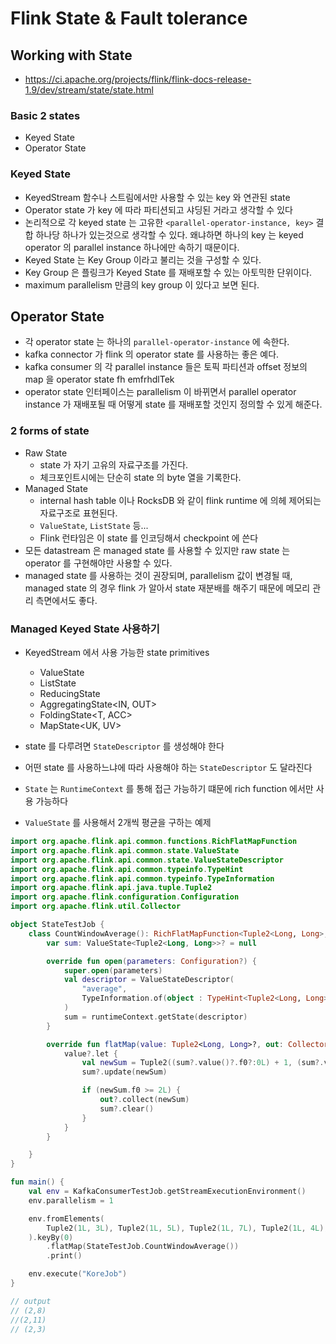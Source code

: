 # Flink State & Fault tolerance

## Working with State
* https://ci.apache.org/projects/flink/flink-docs-release-1.9/dev/stream/state/state.html

### Basic 2 states
* Keyed State
* Operator State

### Keyed State
* KeyedStream 함수나 스트림에서만 사용할 수 있는 key 와 연관된 state
* Operator state 가 key 에 따라 파티션되고 샤딩된 거라고 생각할 수 있다
* 논리적으로 각 keyed state 는 고유한 `<parallel-operator-instance, key>` 결합 하나당 하나가 있는것으로 생각할 수 있다. 왜냐하면 하나의 key 는 keyed operator 의 parallel instance 하나에만 속하기 때문이다. 
* Keyed State 는 Key Group 이라고 불리는 것을 구성할 수 있다.
* Key Group 은 플링크가 Keyed State 를 재배포할 수 있는 아토믹한 단위이다.
* maximum parallelism 만큼의 key group 이 있다고 보면 된다.

## Operator State
* 각 operator state 는 하나의 `parallel-operator-instance` 에 속한다.
* kafka connector 가 flink 의 operator state 를 사용하는 좋은 예다.
* kafka consumer 의 각 parallel instance 들은 토픽 파티션과 offset 정보의 map 을 operator state fh emfrhdlTek
* operator state 인터페이스는 parallelism 이 바뀌면서 parallel operator instance 가 재배포될 때 어떻게 state 를 재배포할 것인지 정의할 수 있게 해준다.

### 2 forms of state
* Raw State
    * state 가 자기 고유의 자료구조를 가진다.
    * 체크포인트시에는 단순히 state 의 byte 열을 기록한다.
* Managed State
    * internal hash table 이나 RocksDB 와 같이 flink runtime 에 의헤 제어되는 자료구조로 표현된다. 
    * `ValueState`, `ListState` 등...
    * Flink 런타임은 이 state 를 인코딩해서 checkpoint 에 쓴다
* 모든 datastream 은 managed state 를 사용할 수 있지만 raw state 는 operator 를 구현해야만 사용할 수 있다.
* managed state 를 사용하는 것이 권장되며, parallelism 값이 변경될 때,  managed state 의 경우 flink 가 알아서 state 재분배를 해주기 때문에 메모리 관리 측면에서도 좋다.


### Managed Keyed State 사용하기
* KeyedStream 에서 사용 가능한 state primitives
    * ValueState<T>
    * ListState<T>
    * ReducingState<T>
    * AggregatingState<IN, OUT>
    * FoldingState<T, ACC>
    * MapState<UK, UV>
* state 를 다루려면 `StateDescriptor` 를 생성해야 한다
* 어떤 state 를 사용하느냐에 따라 사용해야 하는 `StateDescriptor` 도 달라진다
* `State` 는 `RuntimeContext` 를 통해 접근 가능하기 떄문에 rich function 에서만 사용 가능하다

* `ValueState` 를 사용해서 2개씩 평균을 구하는 예제

```kotlin
import org.apache.flink.api.common.functions.RichFlatMapFunction
import org.apache.flink.api.common.state.ValueState
import org.apache.flink.api.common.state.ValueStateDescriptor
import org.apache.flink.api.common.typeinfo.TypeHint
import org.apache.flink.api.common.typeinfo.TypeInformation
import org.apache.flink.api.java.tuple.Tuple2
import org.apache.flink.configuration.Configuration
import org.apache.flink.util.Collector

object StateTestJob {
    class CountWindowAverage(): RichFlatMapFunction<Tuple2<Long, Long>, Tuple2<Long, Long>>() {
        var sum: ValueState<Tuple2<Long, Long>>? = null

        override fun open(parameters: Configuration?) {
            super.open(parameters)
            val descriptor = ValueStateDescriptor(
                "average",
                TypeInformation.of(object : TypeHint<Tuple2<Long, Long>>() {})
            )
            sum = runtimeContext.getState(descriptor)
        }

        override fun flatMap(value: Tuple2<Long, Long>?, out: Collector<Tuple2<Long, Long>>?) {
            value?.let {
                val newSum = Tuple2((sum?.value()?.f0?:0L) + 1, (sum?.value()?.f1?:0L) + value.f1)
                sum?.update(newSum)

                if (newSum.f0 >= 2L) {
                    out?.collect(newSum)
                    sum?.clear()
                }
            }
        }

    }
}

fun main() {
    val env = KafkaConsumerTestJob.getStreamExecutionEnvironment()
    env.parallelism = 1

    env.fromElements(
        Tuple2(1L, 3L), Tuple2(1L, 5L), Tuple2(1L, 7L), Tuple2(1L, 4L), Tuple2(1L, 2L), Tuple2(1L, 1L)
    ).keyBy(0)
        .flatMap(StateTestJob.CountWindowAverage())
        .print()

    env.execute("KoreJob")
}

// output
// (2,8)
//(2,11)
// (2,3)
```

